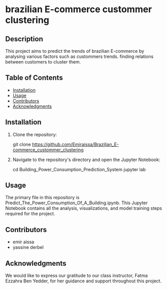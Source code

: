 # brazilian E-commerce custommer clustering

## Description

This project aims to predict the trends of brazilian E-commerce by analysing various factors such as custommers trends. finding relations between customers to cluster them.

## Table of Contents

- [Installation](#installation)
- [Usage](#usage)
- [Contributors](#contributors)
- [Acknowledgments](#acknowledgments)

## Installation

1. Clone the repository: 
    
    git clone https://github.com/Emiraissa/Brazilian_E-commerce_custommer_clustering
    
2. Navigate to the repository's directory and open the Jupyter Notebook:
    
    cd Building_Power_Consumption_Prediction_System
    jupyter lab
    

## Usage

The primary file in this repository is Predict_The_Power_Consumption_Of_A_Building.ipynb. This Jupyter Notebook contains all the analysis, visualizations, and model training steps required for the project.

## Contributors

- emir aissa
- yassine derbel

## Acknowledgments

We would like to express our gratitude to our class instructor, Fatma Ezzahra Ben Yedder, for her guidance and support throughout this project.
